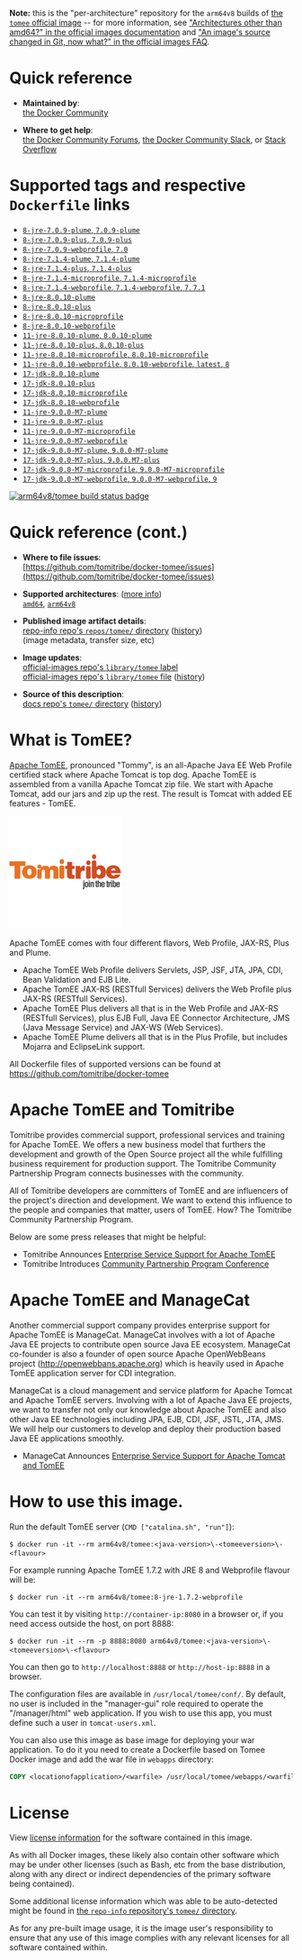 <!--

********************************************************************************

WARNING:

    DO NOT EDIT "tomee/README.md"

    IT IS AUTO-GENERATED

    (from the other files in "tomee/" combined with a set of templates)

********************************************************************************

-->

**Note:** this is the "per-architecture" repository for the `arm64v8` builds of [the `tomee` official image](https://hub.docker.com/_/tomee) -- for more information, see ["Architectures other than amd64?" in the official images documentation](https://github.com/docker-library/official-images#architectures-other-than-amd64) and ["An image's source changed in Git, now what?" in the official images FAQ](https://github.com/docker-library/faq#an-images-source-changed-in-git-now-what).

# Quick reference

-	**Maintained by**:  
	[the Docker Community](https://github.com/tomitribe/docker-tomee)

-	**Where to get help**:  
	[the Docker Community Forums](https://forums.docker.com/), [the Docker Community Slack](https://dockr.ly/slack), or [Stack Overflow](https://stackoverflow.com/search?tab=newest&q=docker)

# Supported tags and respective `Dockerfile` links

-	[`8-jre-7.0.9-plume`, `7.0.9-plume`](https://github.com/tomitribe/docker-tomee/blob/750bc3ad80b7dc138d2c1830a90d4924583b4ee6/TomEE-7.0/jre8/plume/Dockerfile)
-	[`8-jre-7.0.9-plus`, `7.0.9-plus`](https://github.com/tomitribe/docker-tomee/blob/750bc3ad80b7dc138d2c1830a90d4924583b4ee6/TomEE-7.0/jre8/plus/Dockerfile)
-	[`8-jre-7.0.9-webprofile`, `7.0`](https://github.com/tomitribe/docker-tomee/blob/750bc3ad80b7dc138d2c1830a90d4924583b4ee6/TomEE-7.0/jre8/webprofile/Dockerfile)
-	[`8-jre-7.1.4-plume`, `7.1.4-plume`](https://github.com/tomitribe/docker-tomee/blob/750bc3ad80b7dc138d2c1830a90d4924583b4ee6/TomEE-7.1/jre8/plume/Dockerfile)
-	[`8-jre-7.1.4-plus`, `7.1.4-plus`](https://github.com/tomitribe/docker-tomee/blob/750bc3ad80b7dc138d2c1830a90d4924583b4ee6/TomEE-7.1/jre8/plus/Dockerfile)
-	[`8-jre-7.1.4-microprofile`, `7.1.4-microprofile`](https://github.com/tomitribe/docker-tomee/blob/750bc3ad80b7dc138d2c1830a90d4924583b4ee6/TomEE-7.1/jre8/microprofile/Dockerfile)
-	[`8-jre-7.1.4-webprofile`, `7.1.4-webprofile`, `7`, `7.1`](https://github.com/tomitribe/docker-tomee/blob/750bc3ad80b7dc138d2c1830a90d4924583b4ee6/TomEE-7.1/jre8/webprofile/Dockerfile)
-	[`8-jre-8.0.10-plume`](https://github.com/tomitribe/docker-tomee/blob/750bc3ad80b7dc138d2c1830a90d4924583b4ee6/TomEE-8.0/jre8/plume/Dockerfile)
-	[`8-jre-8.0.10-plus`](https://github.com/tomitribe/docker-tomee/blob/750bc3ad80b7dc138d2c1830a90d4924583b4ee6/TomEE-8.0/jre8/plus/Dockerfile)
-	[`8-jre-8.0.10-microprofile`](https://github.com/tomitribe/docker-tomee/blob/750bc3ad80b7dc138d2c1830a90d4924583b4ee6/TomEE-8.0/jre8/microprofile/Dockerfile)
-	[`8-jre-8.0.10-webprofile`](https://github.com/tomitribe/docker-tomee/blob/750bc3ad80b7dc138d2c1830a90d4924583b4ee6/TomEE-8.0/jre8/webprofile/Dockerfile)
-	[`11-jre-8.0.10-plume`, `8.0.10-plume`](https://github.com/tomitribe/docker-tomee/blob/750bc3ad80b7dc138d2c1830a90d4924583b4ee6/TomEE-8.0/jre11/plume/Dockerfile)
-	[`11-jre-8.0.10-plus`, `8.0.10-plus`](https://github.com/tomitribe/docker-tomee/blob/750bc3ad80b7dc138d2c1830a90d4924583b4ee6/TomEE-8.0/jre11/plus/Dockerfile)
-	[`11-jre-8.0.10-microprofile`, `8.0.10-microprofile`](https://github.com/tomitribe/docker-tomee/blob/750bc3ad80b7dc138d2c1830a90d4924583b4ee6/TomEE-8.0/jre11/microprofile/Dockerfile)
-	[`11-jre-8.0.10-webprofile`, `8.0.10-webprofile`, `latest`, `8`](https://github.com/tomitribe/docker-tomee/blob/750bc3ad80b7dc138d2c1830a90d4924583b4ee6/TomEE-8.0/jre11/webprofile/Dockerfile)
-	[`17-jdk-8.0.10-plume`](https://github.com/tomitribe/docker-tomee/blob/750bc3ad80b7dc138d2c1830a90d4924583b4ee6/TomEE-8.0/jdk17/plume/Dockerfile)
-	[`17-jdk-8.0.10-plus`](https://github.com/tomitribe/docker-tomee/blob/750bc3ad80b7dc138d2c1830a90d4924583b4ee6/TomEE-8.0/jdk17/plus/Dockerfile)
-	[`17-jdk-8.0.10-microprofile`](https://github.com/tomitribe/docker-tomee/blob/750bc3ad80b7dc138d2c1830a90d4924583b4ee6/TomEE-8.0/jdk17/microprofile/Dockerfile)
-	[`17-jdk-8.0.10-webprofile`](https://github.com/tomitribe/docker-tomee/blob/750bc3ad80b7dc138d2c1830a90d4924583b4ee6/TomEE-8.0/jdk17/webprofile/Dockerfile)
-	[`11-jre-9.0.0-M7-plume`](https://github.com/tomitribe/docker-tomee/blob/750bc3ad80b7dc138d2c1830a90d4924583b4ee6/TomEE-9.0/jre11/plume/Dockerfile)
-	[`11-jre-9.0.0-M7-plus`](https://github.com/tomitribe/docker-tomee/blob/750bc3ad80b7dc138d2c1830a90d4924583b4ee6/TomEE-9.0/jre11/plus/Dockerfile)
-	[`11-jre-9.0.0-M7-microprofile`](https://github.com/tomitribe/docker-tomee/blob/750bc3ad80b7dc138d2c1830a90d4924583b4ee6/TomEE-9.0/jre11/microprofile/Dockerfile)
-	[`11-jre-9.0.0-M7-webprofile`](https://github.com/tomitribe/docker-tomee/blob/750bc3ad80b7dc138d2c1830a90d4924583b4ee6/TomEE-9.0/jre11/webprofile/Dockerfile)
-	[`17-jdk-9.0.0-M7-plume`, `9.0.0-M7-plume`](https://github.com/tomitribe/docker-tomee/blob/750bc3ad80b7dc138d2c1830a90d4924583b4ee6/TomEE-9.0/jdk17/plume/Dockerfile)
-	[`17-jdk-9.0.0-M7-plus`, `9.0.0.M7-plus`](https://github.com/tomitribe/docker-tomee/blob/750bc3ad80b7dc138d2c1830a90d4924583b4ee6/TomEE-9.0/jdk17/plus/Dockerfile)
-	[`17-jdk-9.0.0-M7-microprofile`, `9.0.0-M7-microprofile`](https://github.com/tomitribe/docker-tomee/blob/750bc3ad80b7dc138d2c1830a90d4924583b4ee6/TomEE-9.0/jdk17/microprofile/Dockerfile)
-	[`17-jdk-9.0.0-M7-webprofile`, `9.0.0-M7-webprofile`, `9`](https://github.com/tomitribe/docker-tomee/blob/750bc3ad80b7dc138d2c1830a90d4924583b4ee6/TomEE-9.0/jdk17/webprofile/Dockerfile)

[![arm64v8/tomee build status badge](https://img.shields.io/jenkins/s/https/doi-janky.infosiftr.net/job/multiarch/job/arm64v8/job/tomee.svg?label=arm64v8/tomee%20%20build%20job)](https://doi-janky.infosiftr.net/job/multiarch/job/arm64v8/job/tomee/)

# Quick reference (cont.)

-	**Where to file issues**:  
	[https://github.com/tomitribe/docker-tomee/issues](https://github.com/tomitribe/docker-tomee/issues)

-	**Supported architectures**: ([more info](https://github.com/docker-library/official-images#architectures-other-than-amd64))  
	[`amd64`](https://hub.docker.com/r/amd64/tomee/), [`arm64v8`](https://hub.docker.com/r/arm64v8/tomee/)

-	**Published image artifact details**:  
	[repo-info repo's `repos/tomee/` directory](https://github.com/docker-library/repo-info/blob/master/repos/tomee) ([history](https://github.com/docker-library/repo-info/commits/master/repos/tomee))  
	(image metadata, transfer size, etc)

-	**Image updates**:  
	[official-images repo's `library/tomee` label](https://github.com/docker-library/official-images/issues?q=label%3Alibrary%2Ftomee)  
	[official-images repo's `library/tomee` file](https://github.com/docker-library/official-images/blob/master/library/tomee) ([history](https://github.com/docker-library/official-images/commits/master/library/tomee))

-	**Source of this description**:  
	[docs repo's `tomee/` directory](https://github.com/docker-library/docs/tree/master/tomee) ([history](https://github.com/docker-library/docs/commits/master/tomee))

# What is TomEE?

[Apache TomEE](http://tomee.apache.org/), pronounced "Tommy", is an all-Apache Java EE Web Profile certified stack where Apache Tomcat is top dog. Apache TomEE is assembled from a vanilla Apache Tomcat zip file. We start with Apache Tomcat, add our jars and zip up the rest. The result is Tomcat with added EE features - TomEE.

![logo](https://raw.githubusercontent.com/docker-library/docs/4a10a52c08621b68c1b1b53b561f819d9e78c2e0/tomee/logo.png)

Apache TomEE comes with four different flavors, Web Profile, JAX-RS, Plus and Plume.

-	Apache TomEE Web Profile delivers Servlets, JSP, JSF, JTA, JPA, CDI, Bean Validation and EJB Lite.
-	Apache TomEE JAX-RS (RESTfull Services) delivers the Web Profile plus JAX-RS (RESTfull Services).
-	Apache TomEE Plus delivers all that is in the Web Profile and JAX-RS (RESTfull Services), plus EJB Full, Java EE Connector Architecture, JMS (Java Message Service) and JAX-WS (Web Services).
-	Apache TomEE Plume delivers all that is in the Plus Profile, but includes Mojarra and EclipseLink support.

All Dockerfile files of supported versions can be found at https://github.com/tomitribe/docker-tomee

# Apache TomEE and Tomitribe

Tomitribe provides commercial support, professional services and training for Apache TomEE. We offers a new business model that furthers the development and growth of the Open Source project all the while fulfilling business requirement for production support. The Tomitribe Community Partnership Program connects businesses with the community.

All of Tomitribe developers are committers of TomEE and are influencers of the project's direction and development. We want to extend this influence to the people and companies that matter, users of TomEE. How? The Tomitribe Community Partnership Program.

Below are some press releases that might be helpful:

-	Tomitribe Announces [Enterprise Service Support for Apache TomEE](http://www.tomitribe.com/company/press/tomitribe_enterprise_service_support_for_apache_tomee_javaone_2013/)
-	Tomitribe Introduces [Community Partnership Program Conference](http://www.tomitribe.com/company/press/tomitribe-introduces-community-partnership-program-and-presents-java-ee-sessions-at-javaone-2014-conference/)

# Apache TomEE and ManageCat

Another commercial support company provides enterprise support for Apache TomEE is ManageCat. ManageCat involves with a lot of Apache Java EE projects to contribute open source Java EE ecosystem. ManageCat co-founder is also a founder of open source Apache OpenWebBeans project (http://openwebbans.apache.org) which is heavily used in Apache TomEE application server for CDI integration.

ManageCat is a cloud management and service platform for Apache Tomcat and Apache TomEE servers. Involving with a lot of Apache Java EE projects, we want to transfer not only our knowledge about Apache TomEE and also other Java EE technologies including JPA, EJB, CDI, JSF, JSTL, JTA, JMS. We will help our customers to develop and deploy their production based Java EE applications smoothly.

-	ManageCat Announces [Enterprise Service Support for Apache Tomcat and TomEE](http://managecat.com/index.php/enterprise-tomcat-support)

# How to use this image.

Run the default TomEE server (`CMD ["catalina.sh", "run"]`):

```console
$ docker run -it --rm arm64v8/tomee:<java-version>\-<tomeeversion>\-<flavour>
```

For example running Apache TomEE 1.7.2 with JRE 8 and Webprofile flavour will be:

```console
$ docker run -it --rm arm64v8/tomee:8-jre-1.7.2-webprofile
```

You can test it by visiting `http://container-ip:8080` in a browser or, if you need access outside the host, on port 8888:

```console
$ docker run -it --rm -p 8888:8080 arm64v8/tomee:<java-version>\-<tomeeversion>\-<flavour>
```

You can then go to `http://localhost:8888` or `http://host-ip:8888` in a browser.

The configuration files are available in `/usr/local/tomee/conf/`. By default, no user is included in the "manager-gui" role required to operate the "/manager/html" web application. If you wish to use this app, you must define such a user in `tomcat-users.xml`.

You can also use this image as base image for deploying your war application. To do it you need to create a Dockerfile based on Tomee Docker image and add the war file in `webapps` directory:

```dockerfile
COPY <locationofapplication>/<warfile> /usr/local/tomee/webapps/<warfile>
```

# License

View [license information](http://www.apache.org/licenses/LICENSE-2.0) for the software contained in this image.

As with all Docker images, these likely also contain other software which may be under other licenses (such as Bash, etc from the base distribution, along with any direct or indirect dependencies of the primary software being contained).

Some additional license information which was able to be auto-detected might be found in [the `repo-info` repository's `tomee/` directory](https://github.com/docker-library/repo-info/tree/master/repos/tomee).

As for any pre-built image usage, it is the image user's responsibility to ensure that any use of this image complies with any relevant licenses for all software contained within.
